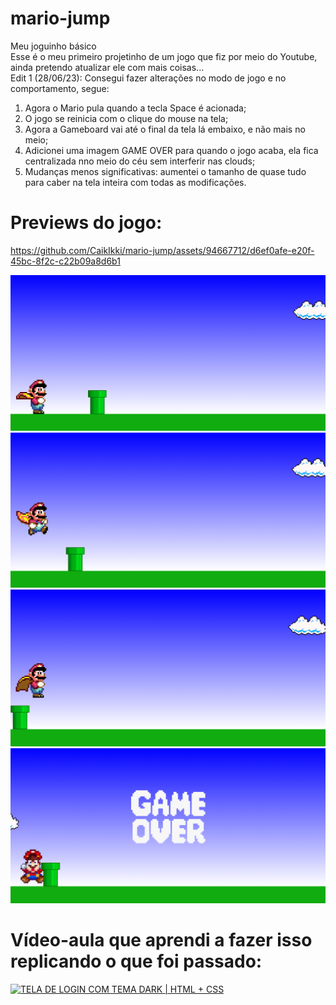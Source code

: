 # mario-jump
Meu joguinho básico<br>
Esse é o meu primeiro projetinho de um jogo que fiz por meio do Youtube, ainda pretendo atualizar ele com mais coisas...<br>
Edit 1 (28/06/23): Consegui fazer alterações no modo de jogo e no comportamento, segue:<br>
1. Agora o Mario pula quando a tecla Space é acionada;<br>
2. O jogo se reinicia com o clique do mouse na tela;<br>
3. Agora a Gameboard vai até o final da tela lá embaixo, e não mais no meio;<br>
4. Adicionei uma imagem GAME OVER para quando o jogo acaba, ela fica centralizada nno meio do céu sem interferir nas clouds;<br>
5. Mudanças menos significativas: aumentei o tamanho de quase tudo para caber na tela inteira com todas as modificações.
# Previews do jogo:<br>
https://github.com/CaikIkki/mario-jump/assets/94667712/d6ef0afe-e20f-45bc-8f2c-c22b09a8d6b1

![Preview Start](/preview/start.png)
![Preview Jump_1](/preview/jump_1.png)
![Preview Jump_2](/preview/jump_2.png)
![Preview Game over](/preview/game_over.png)
# Vídeo-aula que aprendi a fazer isso replicando o que foi passado:
[![TELA DE LOGIN COM TEMA DARK | HTML + CSS](https://i.ytimg.com/vi/r9buAwVBDhA/maxresdefault.jpg)](https://youtu.be/r9buAwVBDhA)
